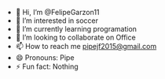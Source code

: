 - 👋 Hi, I’m @FelipeGarzon11
- 👀 I’m interested in soccer
- 🌱 I’m currently learning programation
- 💞️ I’m looking to collaborate on Office
- 📫 How to reach me pipejf2015@gmail.com  
- 😄 Pronouns: Pipe  
- ⚡ Fun fact: Nothing

<!---
FelipeGarzon11/FelipeGarzon11 is a ✨ special ✨ repository because its `README.md` (this file) appears on your GitHub profile.
You can click the Preview link to take a look at your changes.
--->
